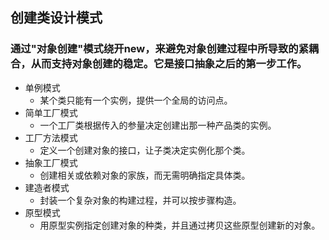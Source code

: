 ## 创建类设计模式
### 通过"对象创建"模式绕开new，来避免对象创建过程中所导致的紧耦合，从而支持对象创建的稳定。它是接口抽象之后的第一步工作。
+  单例模式
    + 某个类只能有一个实例，提供一个全局的访问点。 
+  简单工厂模式
    + 一个工厂类根据传入的参量决定创建出那一种产品类的实例。
+  工厂方法模式
    + 定义一个创建对象的接口，让子类决定实例化那个类。
+  抽象工厂模式
    + 创建相关或依赖对象的家族，而无需明确指定具体类。
+  建造者模式
    + 封装一个复杂对象的构建过程，并可以按步骤构造。
+  原型模式
    + 用原型实例指定创建对象的种类，并且通过拷贝这些原型创建新的对象。